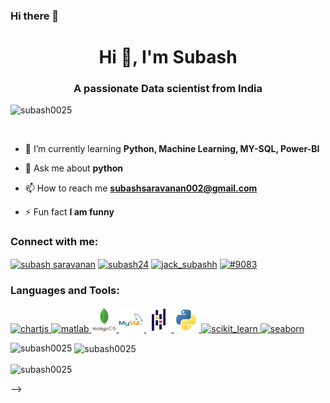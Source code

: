 ### Hi there 👋
<h1 align="center">Hi 👋, I'm Subash</h1>
<h3 align="center">A passionate Data scientist from India</h3>
<p align="right" alt="coding" width="400" src="https://cdn.dribbble.com/users/1162077/screenshots/3848914/programmer.gif ">


<p align="left"> <img src="https://komarev.com/ghpvc/?username=subash0025&label=Profile%20views&color=0e75b6&style=flat" alt="subash0025" /> </p>

<p align="left"> <a href="https://twitter.com/" target="blank"><img src="https://img.shields.io/twitter/follow/?logo=twitter&style=for-the-badge" alt="" /></a> </p>

- 🌱 I’m currently learning **Python, Machine Learning, MY-SQL, Power-BI**

- 💬 Ask me about **python**

- 📫 How to reach me **subashsaravanan002@gmail.com**

- ⚡ Fun fact **I am funny**

<h3 align="left">Connect with me:</h3>

<p align="left">
<a href="https://linkedin.com/in/subash saravanan" target="blank"><img align="center" src="https://raw.githubusercontent.com/rahuldkjain/github-profile-readme-generator/master/src/images/icons/Social/linked-in-alt.svg" alt="subash saravanan" height="30" width="40" /></a>
<a href="https://kaggle.com/subash24" target="blank"><img align="center" src="https://raw.githubusercontent.com/rahuldkjain/github-profile-readme-generator/master/src/images/icons/Social/kaggle.svg" alt="subash24" height="30" width="40" /></a>
<a href="https://instagram.com/jack_subashh" target="blank"><img align="center" src="https://raw.githubusercontent.com/rahuldkjain/github-profile-readme-generator/master/src/images/icons/Social/instagram.svg" alt="jack_subashh" height="30" width="40" /></a>
<a href="https://discord.gg/#9083" target="blank"><img align="center" src="https://raw.githubusercontent.com/rahuldkjain/github-profile-readme-generator/master/src/images/icons/Social/discord.svg" alt="#9083" height="30" width="40" /></a>
</p>

<h3 align="left">Languages and Tools:</h3>
<p align="left"> <a href="https://www.chartjs.org" target="_blank" rel="noreferrer"> <img src="https://www.chartjs.org/media/logo-title.svg" alt="chartjs" width="40" height="40"/> </a> <a href="https://www.mathworks.com/" target="_blank" rel="noreferrer"> <img src="https://upload.wikimedia.org/wikipedia/commons/2/21/Matlab_Logo.png" alt="matlab" width="40" height="40"/> </a> <a href="https://www.mongodb.com/" target="_blank" rel="noreferrer"> <img src="https://raw.githubusercontent.com/devicons/devicon/master/icons/mongodb/mongodb-original-wordmark.svg" alt="mongodb" width="40" height="40"/> </a> <a href="https://www.mysql.com/" target="_blank" rel="noreferrer"> <img src="https://raw.githubusercontent.com/devicons/devicon/master/icons/mysql/mysql-original-wordmark.svg" alt="mysql" width="40" height="40"/> </a> <a href="https://pandas.pydata.org/" target="_blank" rel="noreferrer"> <img src="https://raw.githubusercontent.com/devicons/devicon/2ae2a900d2f041da66e950e4d48052658d850630/icons/pandas/pandas-original.svg" alt="pandas" width="40" height="40"/> </a> <a href="https://www.python.org" target="_blank" rel="noreferrer"> <img src="https://raw.githubusercontent.com/devicons/devicon/master/icons/python/python-original.svg" alt="python" width="40" height="40"/> </a> <a href="https://scikit-learn.org/" target="_blank" rel="noreferrer"> <img src="https://upload.wikimedia.org/wikipedia/commons/0/05/Scikit_learn_logo_small.svg" alt="scikit_learn" width="40" height="40"/> </a> <a href="https://seaborn.pydata.org/" target="_blank" rel="noreferrer"> <img src="https://seaborn.pydata.org/_images/logo-mark-lightbg.svg" alt="seaborn" width="40" height="40"/> </a> </p>

<p><img align="left" src="https://github-readme-stats.vercel.app/api/top-langs?username=subash0025&show_icons=true&locale=en&layout=compact" alt="subash0025" /></p>

<p>&nbsp;<img align="center" src="https://github-readme-stats.vercel.app/api?username=subash0025&show_icons=true&locale=en" alt="subash0025" /></p>

<p><img align="center" src="https://github-readme-streak-stats.herokuapp.com/?user=subash0025&" alt="subash0025" /></p>

-->
